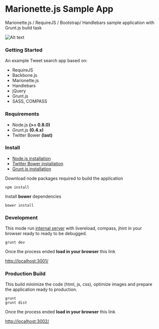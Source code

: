 # Marionette.js Sample App

Marionette.js / RequireJS / Bootstrap/ Handlebars sample application with Grunt.js build task

![Alt text](http://jster.net/uploads/repository/MarionetteJS-1351535894.png "MarioneteJS")

### Getting Started

An example Tweet search app based on:

* RequireJS
* Backbone.js
* Marionette.js
* Handlebars
* jQuery
* Grunt.js
* SASS, COMPASS

### Requirements

 * Node.js **(>= 0.8.0)**
 * Grunt.js **(0.4.x)**
 * Twitter Bower **(last)**

### Install

* [Node.js installation](http://nodejs.org/download/)
* [Twitter Bower installation](https://github.com/bower/bower)
* [Grunt.js installation](http://gruntjs.com/getting-started)

Download node packages required to build the application

	npm install

Install **bower** dependencies

	bower install

### Development

This mode run [internal server](http://expressjs.com/) with livereload, compass, jhint in your browser ready to ready to be debugged.

	grunt dev

Once the process ended **load in your browser** this link

[http://localhost:3001/](http://localhost:3001/)

### Production Build

This build minimize the code (html, js, css), optimize images and prepare the application ready to production.

	grunt
	grunt dist

Once the process ended **load in your browser** this link

[http://localhost:3002/](http://localhost:3002/)

